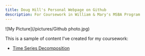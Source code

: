 ```yaml
---
title: Doug Hill's Personal Webpage on Github
description: For Coursework in William & Mary's MSBA Program
---
```


![My Picture](/pictures/Github photo.jpg)

This is a sample of content I've created for my coursework:

- [Time Series Decomposition](/TimeSeries/index.md)


